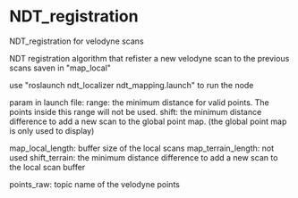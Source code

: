 # NDT_registration
NDT_registration for velodyne scans
  
  NDT registration algorithm that refister a new velodyne scan to the previous scans saven in "map_local"
  
  use "roslaunch ndt_localizer ndt_mapping.launch" to run the node
  
  
  
param in launch file:
  range: the minimum distance for valid points. The points inside this range will not be used.
  shift: the minimum distance difference to add a new scan to the global point map. (the global point map is only used to display)
  
  map_local_length:       buffer size of the local scans
  map_terrain_length:     not used
  shift_terrain:          the minimum distance difference to add a new scan to the local scan buffer

  points_raw:             topic name of the velodyne points
